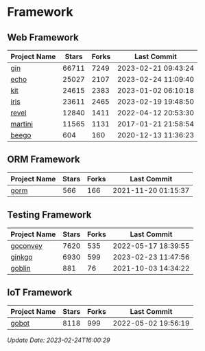 # Framework

## Web Framework
| Project Name | Stars | Forks | Last Commit |
| ------------ | ----- | ----- | ----------- |
| [gin](https://github.com/gin-gonic/gin) | 66711 | 7249 | 2023-02-21 09:43:24 |
| [echo](https://github.com/labstack/echo) | 25027 | 2107 | 2023-02-24 11:09:40 |
| [kit](https://github.com/go-kit/kit) | 24615 | 2383 | 2023-01-02 06:10:18 |
| [iris](https://github.com/kataras/iris) | 23611 | 2465 | 2023-02-19 19:48:50 |
| [revel](https://github.com/revel/revel) | 12840 | 1411 | 2022-04-12 20:53:30 |
| [martini](https://github.com/go-martini/martini) | 11565 | 1131 | 2017-01-21 21:58:54 |
| [beego](https://github.com/astaxie/beego) | 604 | 160 | 2020-12-13 11:36:23 |

## ORM Framework
| Project Name | Stars | Forks | Last Commit |
| ------------ | ----- | ----- | ----------- |
| [gorm](https://github.com/jinzhu/gorm) | 566 | 166 | 2021-11-20 01:15:37 |

## Testing Framework
| Project Name | Stars | Forks | Last Commit |
| ------------ | ----- | ----- | ----------- |
| [goconvey](https://github.com/smartystreets/goconvey) | 7620 | 535 | 2022-05-17 18:39:55 |
| [ginkgo](https://github.com/onsi/ginkgo) | 6930 | 599 | 2023-02-23 11:47:56 |
| [goblin](https://github.com/franela/goblin) | 881 | 76 | 2021-10-03 14:34:22 |

## IoT Framework
| Project Name | Stars | Forks | Last Commit |
| ------------ | ----- | ----- | ----------- |
| [gobot](https://github.com/hybridgroup/gobot) | 8118 | 999 | 2022-05-02 19:56:19 |

*Update Date: 2023-02-24T16:00:29*